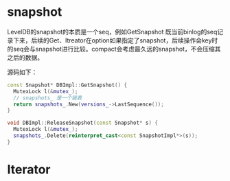 # snapshot

LevelDB的snapshot的本质是一个seq，例如GetSnapshot 既当前binlog的seq记录下来，后续的Get、Itreator在option如果指定了snapshot，后续操作会key时的seq会与snapshot进行比较。compact会考虑最久远的snapshot，不会压缩其之后的数据。

源码如下：

```c++
const Snapshot* DBImpl::GetSnapshot() {
  MutexLock l(&mutex_);
  // snapshots_ 是一个链表
  return snapshots_.New(versions_->LastSequence());
}

void DBImpl::ReleaseSnapshot(const Snapshot* s) {
  MutexLock l(&mutex_);
  snapshots_.Delete(reinterpret_cast<const SnapshotImpl*>(s));
}
```



# Iterator

